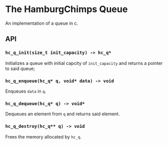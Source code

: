 # The HamburgChimps Queue

An implementation of a queue in c.

## API

### `hc_q_init(size_t init_capacity) -> hc_q*`

Initializes a queue with initial capcity of `init_capacity` and returns a pointer to said queue;

### `hc_q_enqueue(hc_q* q, void* data) -> void`

Enqueues `data` in `q`.

### `hc_q_dequeue(hc_q* q) -> void*`

Dequeues an element from `q` and returns said element.

### `hc_q_destroy(hc_q** q) -> void`

Frees the memory allocated by `hc_q`.

